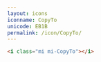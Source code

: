```yaml
---
layout: icons
iconname: CopyTo
unicode: EB1B
permalink: /icon/CopyTo/
---
```


``` html
<i class="mi mi-CopyTo"></i>
```

